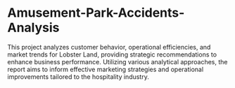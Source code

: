 # Amusement-Park-Accidents-Analysis
This project analyzes customer behavior, operational efficiencies, and market trends for Lobster Land, providing strategic recommendations to enhance business performance. Utilizing various analytical approaches, the report aims to inform effective marketing strategies and operational improvements tailored to the hospitality industry.
